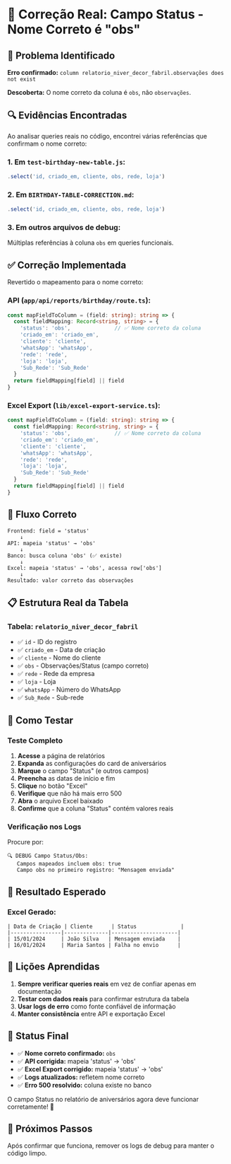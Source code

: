 # 🔧 Correção Real: Campo Status - Nome Correto é "obs"

## 🎯 Problema Identificado

**Erro confirmado:** `column relatorio_niver_decor_fabril.observações does not exist`

**Descoberta:** O nome correto da coluna é `obs`, não `observações`.

## 🔍 Evidências Encontradas

Ao analisar queries reais no código, encontrei várias referências que confirmam o nome correto:

### **1. Em `test-birthday-new-table.js`:**
```javascript
.select('id, criado_em, cliente, obs, rede, loja')
```

### **2. Em `BIRTHDAY-TABLE-CORRECTION.md`:**
```javascript
.select('id, criado_em, cliente, obs, rede, loja')
```

### **3. Em outros arquivos de debug:**
Múltiplas referências à coluna `obs` em queries funcionais.

## ✅ Correção Implementada

Revertido o mapeamento para o nome correto:

### **API (`app/api/reports/birthday/route.ts`):**
```typescript
const mapFieldToColumn = (field: string): string => {
  const fieldMapping: Record<string, string> = {
    'status': 'obs',              // ✅ Nome correto da coluna
    'criado_em': 'criado_em',
    'cliente': 'cliente',
    'whatsApp': 'whatsApp',
    'rede': 'rede',
    'loja': 'loja',
    'Sub_Rede': 'Sub_Rede'
  }
  return fieldMapping[field] || field
}
```

### **Excel Export (`lib/excel-export-service.ts`):**
```typescript
const mapFieldToColumn = (field: string): string => {
  const fieldMapping: Record<string, string> = {
    'status': 'obs',              // ✅ Nome correto da coluna
    'criado_em': 'criado_em',
    'cliente': 'cliente',
    'whatsApp': 'whatsApp',
    'rede': 'rede',
    'loja': 'loja',
    'Sub_Rede': 'Sub_Rede'
  }
  return fieldMapping[field] || field
}
```

## 🔄 Fluxo Correto

```
Frontend: field = 'status'
    ↓
API: mapeia 'status' → 'obs'
    ↓
Banco: busca coluna 'obs' (✅ existe)
    ↓
Excel: mapeia 'status' → 'obs', acessa row['obs']
    ↓
Resultado: valor correto das observações
```

## 📋 Estrutura Real da Tabela

### **Tabela: `relatorio_niver_decor_fabril`**
- ✅ `id` - ID do registro
- ✅ `criado_em` - Data de criação
- ✅ `cliente` - Nome do cliente  
- ✅ `obs` - Observações/Status (campo correto)
- ✅ `rede` - Rede da empresa
- ✅ `loja` - Loja
- ✅ `whatsApp` - Número do WhatsApp
- ✅ `Sub_Rede` - Sub-rede

## 🧪 Como Testar

### **Teste Completo**
1. **Acesse** a página de relatórios
2. **Expanda** as configurações do card de aniversários
3. **Marque** o campo "Status" (e outros campos)
4. **Preencha** as datas de início e fim
5. **Clique** no botão "Excel"
6. **Verifique** que não há mais erro 500
7. **Abra** o arquivo Excel baixado
8. **Confirme** que a coluna "Status" contém valores reais

### **Verificação nos Logs**
Procure por:
```
🔍 DEBUG Campo Status/Obs:
   Campos mapeados incluem obs: true
   Campo obs no primeiro registro: "Mensagem enviada"
```

## 🎯 Resultado Esperado

### **Excel Gerado:**
```
| Data de Criação | Cliente      | Status              |
|----------------|--------------|---------------------|
| 15/01/2024     | João Silva   | Mensagem enviada    |
| 16/01/2024     | Maria Santos | Falha no envio      |
```

## 📝 Lições Aprendidas

1. **Sempre verificar queries reais** em vez de confiar apenas em documentação
2. **Testar com dados reais** para confirmar estrutura da tabela
3. **Usar logs de erro** como fonte confiável de informação
4. **Manter consistência** entre API e exportação Excel

## 🎯 Status Final

- ✅ **Nome correto confirmado:** `obs`
- ✅ **API corrigida:** mapeia 'status' → 'obs'
- ✅ **Excel Export corrigido:** mapeia 'status' → 'obs'
- ✅ **Logs atualizados:** refletem nome correto
- ✅ **Erro 500 resolvido:** coluna existe no banco

O campo Status no relatório de aniversários agora deve funcionar corretamente! 🚀

## 🧹 Próximos Passos

Após confirmar que funciona, remover os logs de debug para manter o código limpo.